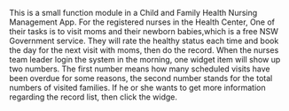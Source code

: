 This is a small function module in a Child and Family Health Nursing Management App.
          For the registered nurses in the Health Center, One of their tasks is to visit moms and their newborn babies,which is a free NSW Government service.
          They will rate the healthy status each time and book the day for the next visit with moms, then do the record.
          When the nurses team leader login the system in the morning, one widget item will show up two numbers. The first number means how many scheduled visits have been overdue for some reasons, the second number stands for the total numbers of visited families. If he or she wants to get more information regarding the record list, then click the widge.
